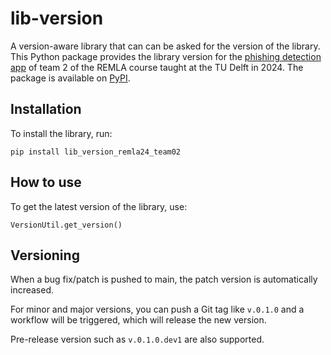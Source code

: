 ﻿# lib-version

A version-aware library that can can be asked for the version of the library.
This Python package provides the library version for the [phishing detection app](https://github.com/remla24-02/app) of team 2 of the REMLA course taught at the TU Delft in 2024. The package is available on [PyPI](https://pypi.org/project/lib_version_remla24_team02/).

## Installation

To install the library, run:

``` console
pip install lib_version_remla24_team02
```

## How to use

To get the latest version of the library, use:

``` console
VersionUtil.get_version()
```

## Versioning

When a bug fix/patch is pushed to main, the patch version is automatically increased.

For minor and major versions, you can push a Git tag like ```v.0.1.0``` and a workflow will be triggered, which will release the new version.

Pre-release version such as ```v.0.1.0.dev1``` are also supported.
